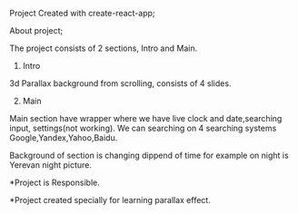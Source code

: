 Project Created with create-react-app;

About project;

The project consists of 2 sections, Intro and Main.
1. Intro

3d Parallax background from scrolling, consists of 4 slides.

2. Main

Main section have wrapper where we have live clock and date,searching input, settings(not working).
We can searching on 4 searching systems Google,Yandex,Yahoo,Baidu.

Background of section is changing dippend of time for example on night is Yerevan night picture.

*Project is Responsible.

*Project created specially for learning parallax effect.

